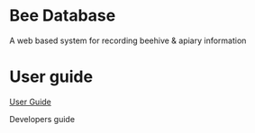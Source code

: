 # Bee Database

A web based system for recording beehive & apiary information

<!--
Brief: Top-level User Guide for the bee-db project.

Purpose:
- Provide end users with an overview of bee-db, primary features, and common workflows.
- Point readers to installation, configuration, and usage instructions for running bee-db with Docker.

Suggested sections to include in this file:
1. Introduction — What bee-db is and the problems it solves.
2. Quick Start — Minimal steps to run bee-db (Docker commands or docker-compose) and verify it's working.
3. Configuration — Important configuration files, environment variables, and recommended defaults.
4. Usage — Typical workflows, CLI or web UI access, example queries or API endpoints.
5. Troubleshooting — Common errors, logs locations, and basic debugging tips.
6. Development & Testing — How to build locally, run tests, and contribute changes.
7. Links — References to detailed docs, issue tracker, roadmap, and maintainers.

Notes:
- Keep examples minimal and copy-paste ready.
- Link to other docs in the docs/ directory for detailed guides to avoid duplication.
- Update the Quick Start whenever default ports, environment variables, or Docker images change.
-->
# User guide

[User Guide](user/overview.md)

Developers guide
